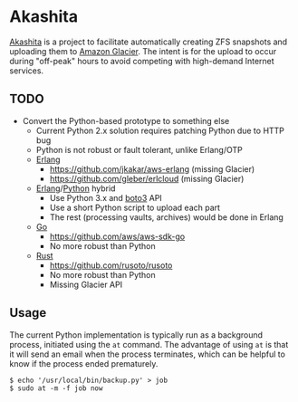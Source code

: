 # Akashita

[Akashita](http://en.wikipedia.org/wiki/Akashita) is a project to facilitate automatically creating ZFS snapshots and uploading them to [Amazon Glacier](https://aws.amazon.com/glacier/). The intent is for the upload to occur during "off-peak" hours to avoid competing with high-demand Internet services.

## TODO

* Convert the Python-based prototype to something else
    - Current Python 2.x solution requires patching Python due to HTTP bug
    - Python is not robust or fault tolerant, unlike Erlang/OTP
    - [Erlang](http://www.erlang.org)
        + https://github.com/jkakar/aws-erlang (missing Glacier)
        + https://github.com/gleber/erlcloud (missing Glacier)
    - [Erlang](http://www.erlang.org)/[Python](https://www.python.org) hybrid
        + Use Python 3.x and [boto3](https://github.com/boto/boto3) API
        + Use a short Python script to upload each part
        + The rest (processing vaults, archives) would be done in Erlang
    - [Go](https://golang.org)
        + https://github.com/aws/aws-sdk-go
        + No more robust than Python
    - [Rust](https://www.rust-lang.org)
        + https://github.com/rusoto/rusoto
        + No more robust than Python
        + Missing Glacier API

## Usage

The current Python implementation is typically run as a background process, initiated using the `at` command. The advantage of using `at` is that it will send an email when the process terminates, which can be helpful to know if the process ended prematurely.

```
$ echo '/usr/local/bin/backup.py' > job
$ sudo at -m -f job now
```

